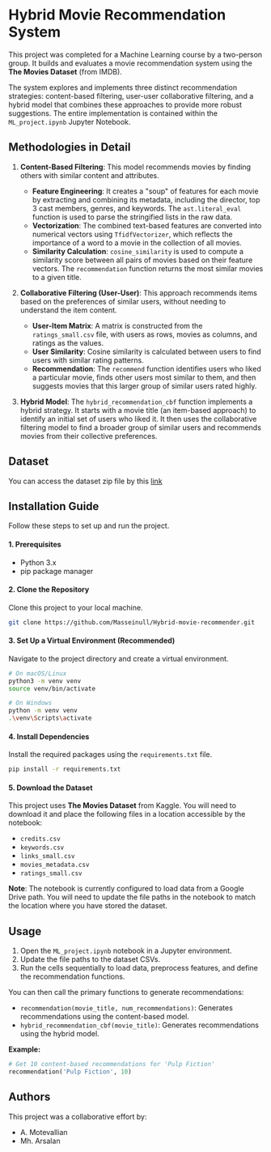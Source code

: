 # Hybrid Movie Recommendation System

This project was completed for a Machine Learning course by a two-person group. It builds and evaluates a movie recommendation system using the **The Movies Dataset** (from IMDB).

The system explores and implements three distinct recommendation strategies: content-based filtering, user-user collaborative filtering, and a hybrid model that combines these approaches to provide more robust suggestions. The entire implementation is contained within the `ML_project.ipynb` Jupyter Notebook.

## Methodologies in Detail

1.  **Content-Based Filtering**: This model recommends movies by finding others with similar content and attributes.
    * **Feature Engineering**: It creates a "soup" of features for each movie by extracting and combining its metadata, including the director, top 3 cast members, genres, and keywords. The `ast.literal_eval` function is used to parse the stringified lists in the raw data.
    * **Vectorization**: The combined text-based features are converted into numerical vectors using `TfidfVectorizer`, which reflects the importance of a word to a movie in the collection of all movies.
    * **Similarity Calculation**: `cosine_similarity` is used to compute a similarity score between all pairs of movies based on their feature vectors. The `recommendation` function returns the most similar movies to a given title.

2.  **Collaborative Filtering (User-User)**: This approach recommends items based on the preferences of similar users, without needing to understand the item content.
    * **User-Item Matrix**: A matrix is constructed from the `ratings_small.csv` file, with users as rows, movies as columns, and ratings as the values.
    * **User Similarity**: Cosine similarity is calculated between users to find users with similar rating patterns.
    * **Recommendation**: The `recommend` function identifies users who liked a particular movie, finds other users most similar to them, and then suggests movies that this larger group of similar users rated highly.

3.  **Hybrid Model**: The `hybrid_recommendation_cbf` function implements a hybrid strategy. It starts with a movie title (an item-based approach) to identify an initial set of users who liked it. It then uses the collaborative filtering model to find a broader group of similar users and recommends movies from their collective preferences.

## Dataset
You can access the dataset zip file by this [link](https://drive.google.com/drive/folders/1fAMn3NRHXLaJ6XgJSbGEl-XYuDR9F3MO?usp=sharing)
## Installation Guide

Follow these steps to set up and run the project.

#### 1. Prerequisites
* Python 3.x
* pip package manager

#### 2. Clone the Repository
Clone this project to your local machine.
```bash
git clone https://github.com/Masseinull/Hybrid-movie-recommender.git
```

#### 3. Set Up a Virtual Environment (Recommended)
Navigate to the project directory and create a virtual environment.
```bash
# On macOS/Linux
python3 -m venv venv
source venv/bin/activate

# On Windows
python -m venv venv
.\venv\Scripts\activate
```

#### 4. Install Dependencies
Install the required packages using the `requirements.txt` file.
```bash
pip install -r requirements.txt
```

#### 5. Download the Dataset
This project uses **The Movies Dataset** from Kaggle. You will need to download it and place the following files in a location accessible by the notebook:
* `credits.csv`
* `keywords.csv`
* `links_small.csv`
* `movies_metadata.csv`
* `ratings_small.csv`

**Note**: The notebook is currently configured to load data from a Google Drive path. You will need to update the file paths in the notebook to match the location where you have stored the dataset.

## Usage

1.  Open the `ML_project.ipynb` notebook in a Jupyter environment.
2.  Update the file paths to the dataset CSVs.
3.  Run the cells sequentially to load data, preprocess features, and define the recommendation functions.

You can then call the primary functions to generate recommendations:

* `recommendation(movie_title, num_recommendations)`: Generates recommendations using the content-based model.
* `hybrid_recommendation_cbf(movie_title)`: Generates recommendations using the hybrid model.

**Example:**
```python
# Get 10 content-based recommendations for 'Pulp Fiction'
recommendation('Pulp Fiction', 10)
```

## Authors

This project was a collaborative effort by:
* A. Motevallian
* Mh. Arsalan
